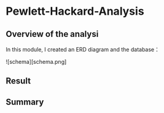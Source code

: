 # Pewlett-Hackard-Analysis


## Overview of the analysi
In this module, I created an ERD diagram and the database：

![schema][schema.png]

## Result

## Summary 
